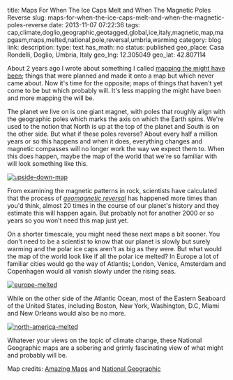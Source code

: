 title: Maps For When The Ice Caps Melt and When The Magnetic Poles Reverse
slug: maps-for-when-the-ice-caps-melt-and-when-the-magnetic-poles-reverse
date: 2013-11-07 07:22:36
tags: cap,climate,doglio,geographic,geotagged,global,ice,italy,magnetic,map,mapgasm,maps,melted,national,pole,reversal,umbria,warming
category: blog
link: 
description: 
type: text
has_math: no
status: published
geo_place: Casa Rondelli, Doglio, Umbria, Italy
geo_lng: 12.305049
geo_lat: 42.807114

About 2 years ago I wrote about something I called <a href="/2011/03/18/mapping-the-might-have-been/" target="_blank">mapping the might have been</a>; things that were planned and made it onto a map but which never came about. Now it's time for the opposite; maps of things that haven't yet come to be but which probably will. It's less mapping the might have been and more mapping the will be.

The planet we live on is one giant magnet, with poles that roughly align with the geographic poles which marks the axis on which the Earth spins. We're used to the notion that North is up at the top of the planet and South is on the other side. But what if these poles reverse? About every half a million years or so this happens and when it does, everything changes and magnetic compasses will no longer work the way we expect them to. When this does happen, maybe the map of the world that we're so familiar with will look something like this.

<!-- TEASER_END -->

[![upside-down-map](/wp-content/uploads/2013/11/upside-down-map.jpg)](/wp-content/uploads/2013/11/upside-down-map.jpg "/wp-content/uploads/2013/11/upside-down-map.jpg")

From examining the magnetic patterns in rock, scientists have calculated that the process of [*geomagnetic reversal*](http://en.wikipedia.org/wiki/Geomagnetic_reversal "http://en.wikipedia.org/wiki/Geomagnetic_reversal") has happened more times than you'd think, almost 20 times in the course of our planet's history and they estimate this will happen again. But probably not for another 2000 or so years so you won't need this map just yet.

On a shorter timescale, you might need these next maps a bit sooner. You don't need to be a scientist to know that our planet is slowly but surely warming and the polar ice caps aren't as big as they were. But what would the map of the world look like if all the polar ice melted? In Europe a lot of familiar cities would go the way of Atlantis; London, Venice, Amsterdam and Copenhagen would all vanish slowly under the rising seas.

[![europe-melted](/wp-content/uploads/2013/11/europe-melted-1024x830.png)](/wp-content/uploads/2013/11/europe-melted.png "/wp-content/uploads/2013/11/europe-melted.png")

While on the other side of the Atlantic Ocean, most of the Eastern Seaboard of the United States, including Boston, New York, Washington, D.C, Miami and New Orleans would also be no more.

[![north-america-melted](/wp-content/uploads/2013/11/north-america-melted-1024x830.png)](/wp-content/uploads/2013/11/north-america-melted.png "/wp-content/uploads/2013/11/north-america-melted.png")

Whatever your views on the topic of climate change, these National Geographic maps are a sobering and grimly fascinating view of what might and probably will be.



Map credits: [Amazing Maps](https://twitter.com/Amazing_Maps/status/378928430769000449/ "https://twitter.com/Amazing_Maps/status/378928430769000449/") and [National Geographic](http://ngm.nationalgeographic.com/2013/09/rising-seas/if-ice-melted-map "http://ngm.nationalgeographic.com/2013/09/rising-seas/if-ice-melted-map")


